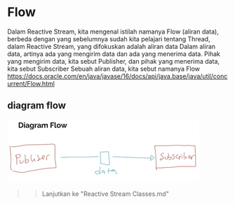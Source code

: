 # Flow
Dalam Reactive Stream, kita mengenal istilah namanya Flow (aliran data), berbeda dengan yang sebelumnya sudah kita pelajari tentang Thread, dalam Reactive Stream, yang difokuskan adalah aliran data
Dalam aliran data, artinya ada yang mengirim data dan ada yang menerima data.
Pihak yang mengirim data, kita sebut Publisher, dan pihak yang menerima data, kita sebut Subscriber
Sebuah aliran data, kita sebut namanya Flow
https://docs.oracle.com/en/java/javase/16/docs/api/java.base/java/util/concurrent/Flow.html 

## diagram flow
![Diagram Flow](diagram_flow.jpg)

>> Lanjutkan ke "Reactive Stream Classes.md"